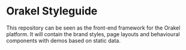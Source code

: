 # Orakel Styleguide
This repository can be seen as the front-end framework for the Orakel platform. It will contain the brand styles, page layouts and behavioural components with demos based on static data.
